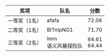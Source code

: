 | 奖项          | 队名                    | 分数             |
| ------------- | ----------------------- | ---------------- |
| 一等奖（1名） | afafa                   | 72.06            |
| 二等奖（1名） | BITnlpNO1               | 71.70            |
| 三等奖（2名） | lmm<br />语义风暴探险队 | 64.61<br />64.44 |
